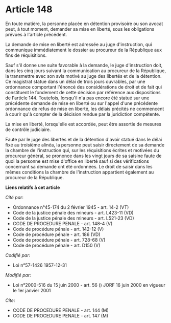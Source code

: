 # Article 148

En toute matière, la personne placée en détention provisoire ou son avocat peut, à tout moment, demander sa mise en liberté,
sous les obligations prévues à l'article précédent.

La demande de mise en liberté est adressée au juge d'instruction, qui communique immédiatement le dossier au procureur de la
République aux fins de réquisitions.

Sauf s'il donne une suite favorable à la demande, le juge d'instruction doit, dans les cinq jours suivant la communication au
procureur de la République, la transmettre avec son avis motivé au juge des libertés et de la détention. Ce magistrat statue
dans un délai de trois jours ouvrables, par une ordonnance comportant l'énoncé des considérations de droit et de fait qui
constituent le fondement de cette décision par référence aux dispositions de l'article 144. Toutefois, lorsqu'il n'a pas
encore été statué sur une précédente demande de mise en liberté ou sur l'appel d'une précédente ordonnance de refus de mise
en liberté, les délais précités ne commencent à courir qu'à compter de la décision rendue par la juridiction compétente.

La mise en liberté, lorsqu'elle est accordée, peut être assortie de mesures de contrôle judiciaire.

Faute par le juge des libertés et de la détention d'avoir statué dans le délai fixé au troisième alinéa, la personne peut
saisir directement de sa demande la chambre de l'instruction qui, sur les réquisitions écrites et motivées du procureur
général, se prononce dans les vingt jours de sa saisine faute de quoi la personne est mise d'office en liberté sauf si des
vérifications concernant sa demande ont été ordonnées. Le droit de saisir dans les mêmes conditions la chambre de
l'instruction appartient également au procureur de la République.

**Liens relatifs à cet article**

_Cité par_:

  - Ordonnance n°45-174 du 2 février 1945 - art. 14-2 (VT)
  - Code de la justice pénale des mineurs - art. L423-11 (VD)
  - Code de la justice pénale des mineurs - art. L521-23 (VD)
  - CODE DE PROCEDURE PENALE - art. 148-4 (V)
  - Code de procédure pénale - art. 142-12 (V)
  - Code de procédure pénale - art. 186 (VD)
  - Code de procédure pénale - art. 728-68 (V)
  - Code de procédure pénale - art. D150 (V)

_Codifié par_:

  - Loi n°57-1426 1957-12-31

_Modifié par_:

  - Loi n°2000-516 du 15 juin 2000 - art. 56 () JORF 16 juin 2000 en vigueur le 1er janvier 2001

_Cite_:

  - CODE DE PROCEDURE PENALE - art. 144 (M)
  - CODE DE PROCEDURE PENALE - art. 147 (M)

